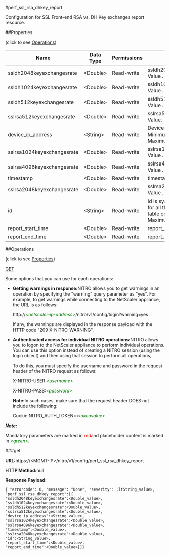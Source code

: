 #perf_ssl_rsa_dhkey_report

Configuration for SSL Front-end RSA vs. DH Key exchanges report resource.


##Properties 
<span>(click to see [Operations](#opera))</span>


<table><thead><tr><th>Name</th><th>Data Type</th><th>Permissions</th><th>Description</th></tr></thead><tbody><tr><td>ssldh2048keyexchangesrate</td><td>&lt;Double></td><td>Read-write</td><td>ssldh2048keyexchangesrate Value .</td></tr><tr><td>ssldh1024keyexchangesrate</td><td>&lt;Double></td><td>Read-write</td><td>ssldh1024keyexchangesrate Value .</td></tr><tr><td>ssldh512keyexchangesrate</td><td>&lt;Double></td><td>Read-write</td><td>ssldh512keyexchangesrate Value .</td></tr><tr><td>sslrsa512keyexchangesrate</td><td>&lt;Double></td><td>Read-write</td><td>sslrsa512keyexchangesrate Value.</td></tr><tr><td>device_ip_address</td><td>&lt;String></td><td>Read-write</td><td>Device IP Address.<br>Minimum length = 1<br>Maximum length = 64</td></tr><tr><td>sslrsa1024keyexchangesrate</td><td>&lt;Double></td><td>Read-write</td><td>sslrsa1024keyexchangesrate Value .</td></tr><tr><td>sslrsa4096keyexchangesrate</td><td>&lt;Double></td><td>Read-write</td><td>sslrsa4096keyexchangesrate Value .</td></tr><tr><td>timestamp</td><td>&lt;Double></td><td>Read-write</td><td>timestamp in milliseconds.</td></tr><tr><td>sslrsa2048keyexchangesrate</td><td>&lt;Double></td><td>Read-write</td><td>sslrsa2048keyexchangesrate Value .</td></tr><tr><td>id</td><td>&lt;String></td><td>Read-write</td><td>Id is system generated key for all the entries in this perf table configuration.<br>Maximum length = 256</td></tr><tr><td>report_start_time</td><td>&lt;Double></td><td>Read-write</td><td>report_start_time in seconds.</td></tr><tr><td>report_end_time</td><td>&lt;Double></td><td>Read-write</td><td>report_end_time in seconds.</td></tr></tbody></table>
##Operations 
<span>(click to see [Properties](#prope))</span>


[GET]()


Some options that you can use for each operations:
<ul><li><p><b>Getting warnings in response:</b>NITRO allows you to get warnings in an operation by specifying the "warning" query parameter as "yes". For example, to get warnings while connecting to the NetScaler appliance, the URL is as follows:</p><p>http://<span style="color:green;font-style:italic;">&lt;netscaler-ip-address&gt;</span>/nitro/v1/config/login?warning=yes</p><p>If any, the warnings are displayed in the response payload with the HTTP code "209 X-NITRO-WARNING".</p></li><li><p><b>Authenticated access for individual NITRO operations:</b>NITRO allows you to logon to the NetScaler appliance to perform individual operations. You can use this option instead of creating a NITRO session (using the login object) and then using that session to perform all operations,</p><p>To do this, you must specify the username and password in the request header of the NITRO request as follows:</p><p>X-NITRO-USER:<span style="color:green;font-style:italic;">&lt;username&gt;</span></p><p>X-NITRO-PASS:<span style="color:green;font-style:italic;">&lt;password&gt;</span></p><p><b>Note:</b>In such cases, make sure that the request header DOES not include the following:</p><p>Cookie:NITRO_AUTH_TOKEN=<span style="color:green;font-style:italic;">&lt;tokenvalue&gt;</span></p></li></ul>



***Note:*** 
Mandatory parameters are marked in <span style="color:#FF0000;">red</span>and placeholder content is marked in <span style="color:green;font-style:italic">&lt;green&gt;</span>.

###get



<b>URL:</b>https://&lt;MGMT-IP&gt;/nitro/v1/config/perf_ssl_rsa_dhkey_report
<b>HTTP Method:</b>null
<b>Response Payload: </b>```{ "errorcode": 0, "message": "Done", "severity": ;ltString_value>, "perf_ssl_rsa_dhkey_report":[{"ssldh2048keyexchangesrate":<Double_value>,"ssldh1024keyexchangesrate":<Double_value>,"ssldh512keyexchangesrate":<Double_value>,"sslrsa512keyexchangesrate":<Double_value>,"device_ip_address":<String_value>,"sslrsa1024keyexchangesrate":<Double_value>,"sslrsa4096keyexchangesrate":<Double_value>,"timestamp":<Double_value>,"sslrsa2048keyexchangesrate":<Double_value>,"id":<String_value>,"report_start_time":<Double_value>,"report_end_time":<Double_value>}]}```



